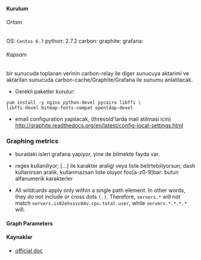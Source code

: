 #### Kurulum

###### Ortam

OS: `Centos 6.7`
python: 2.7.2
carbon:
graphite:
grafana: 

###### Kapsam
bir sunucuda toplanan verinin carbon-relay ile diger sunucuya aktarimi ve
aktarilan sunucuda carbon-cache/Graphite/Grafana ile sunumu anlatilacak.

* Gerekli paketler kurulur:
```
yum install -y nginx python-devel pycairo libffi \
libffi-devel bitmap-fonts-compat openldap-devel
```











* email configuration yapilacak, (thresold'larda mail atilmasi icin)
http://graphite.readthedocs.org/en/latest/config-local-settings.html

### Graphing metrics

* buradaki isleri grafana yapiyor, yine de bilmekte fayda var.

* regex kullaniliyor; [...] ile karakter araligi veya liste belirtebiliyorsun;
dash kullanirsan aralik, kullanmazsan liste oluyor
foo[a-z0-9]bar: butun alfanumerik karakterler

* All wildcards apply only within a single path element. In other words, they
  do not include or cross dots `(.)`. Therefore, `servers.*` will not match
  `servers.ix02ehssvc04v.cpu.total.user`, while `servers.*.*.*.*` will.

#### Graph Parameters

#### Kaynaklar

* [official doc](http://graphite.readthedocs.org/en/latest/overview.html)

